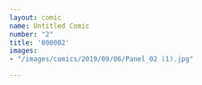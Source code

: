 ```yaml
---
layout: comic
name: Untitled Comic
number: "2"
title: '000002'
images:
- "/images/comics/2019/09/06/Panel_02 (1).jpg"

---
```

